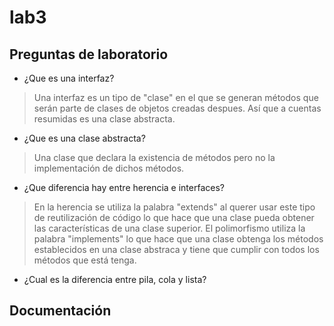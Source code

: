 # lab3
## Preguntas de laboratorio
- ¿Que es una interfaz?
> Una interfaz es un tipo de "clase" en el que se generan métodos que serán parte de clases de objetos creadas despues. Así que a cuentas resumidas es una clase abstracta.
- ¿Que es una clase abstracta?
> Una clase que declara la existencia de métodos pero no la implementación de dichos métodos.
- ¿Que diferencia hay entre herencia e interfaces?
> En la herencia se utiliza la palabra "extends" al querer usar este tipo de reutilización de código lo que hace que una clase pueda obtener las características de una clase superior. El polimorfismo utiliza la palabra "implements" lo que hace que una clase obtenga los métodos establecidos en una clase abstraca y tiene que cumplir con todos los métodos que está tenga.
- ¿Cual es la diferencia entre pila, cola y lista?
>
## Documentación

